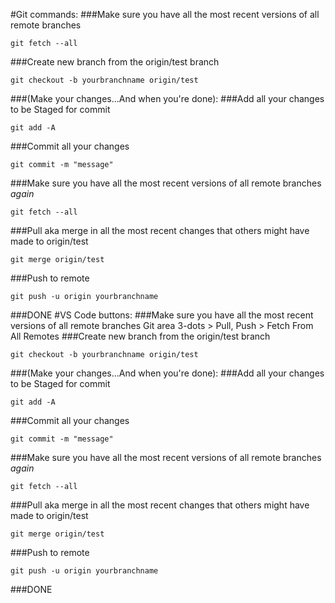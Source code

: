 #Git commands:
###Make sure you have all the most recent versions of all remote branches
```shell script
git fetch --all
```
###Create new branch from the origin/test branch
```shell script
git checkout -b yourbranchname origin/test
```
###(Make your changes...And when you're done):
###Add all your changes to be Staged for commit
```shell script
git add -A
```
###Commit all your changes
```shell script
git commit -m "message"
```
###Make sure you have all the most recent versions of all remote branches *again*
```shell script
git fetch --all
```
###Pull aka merge in all the most recent changes that others might have made to origin/test
```shell script
git merge origin/test
```
###Push to remote
```shell script
git push -u origin yourbranchname
```
###DONE
#VS Code buttons:
###Make sure you have all the most recent versions of all remote branches
Git area 3-dots > Pull, Push > Fetch From All Remotes
###Create new branch from the origin/test branch
```shell script
git checkout -b yourbranchname origin/test
```
###(Make your changes...And when you're done):
###Add all your changes to be Staged for commit
```shell script
git add -A
```
###Commit all your changes
```shell script
git commit -m "message"
```
###Make sure you have all the most recent versions of all remote branches *again*
```shell script
git fetch --all
```
###Pull aka merge in all the most recent changes that others might have made to origin/test
```shell script
git merge origin/test
```
###Push to remote
```shell script
git push -u origin yourbranchname
```
###DONE
